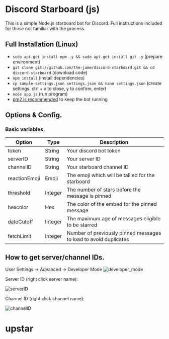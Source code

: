 
# Discord Starboard (js)
This is a simple Node.js starboard bot for Discord. Full instructions included for those not familiar with the process.


## Full Installation (Linux)

* `sudo apt-get install npm -y && sudo apt-get install git -y`  (prepare environment)
* `git clone git://github.com/the-jame/discord-starboard.git && cd discord-starboard` (download code)  
* `npm install`  (install dependencies)
* `cp sample-settings.json settings.json && nano settings.json` (create settings. ctrl + x to close, y to confirm, enter)
* `node app.js` (run program)
* [pm2 is recommended](https://pm2.keymetrics.io/docs/usage/quick-start/) to keep the bot running



## Options & Config.
### Basic variables.
| Option | Type | Description |
| --- | --- | --- |
| token | String | Your discord bot token |
| serverID | String | Your server ID |
| channelID | String | Your starboard channel ID |
| reactionEmoji | Emoji | The emoji which will be tallied for the starboard |
| threshold | Integer | The number of stars before the message is pinned |
| hexcolor | Hex | The color of the embed for the pinned message |
| dateCutoff | Integer | The maximum age of messages eligible to be starred |
| fetchLimit | Integer | Number of previously pinned messages to load to avoid duplicates |



## How to get server/channel IDs.
User Settings -> Advanced -> Developer Mode
![developer_mode](http://theja.me/s/c9kf.png "Developer Mode")

Server ID (right click server name):

![serverID](http://theja.me/s/Usxp.png "Server ID")

Channel ID (right click channel name):

![channelID](http://theja.me/s/S95V.png "Channel ID")

# upstar
